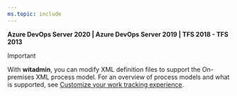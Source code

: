 ```yaml
---
ms.topic: include
---
```


**Azure DevOps Server 2020 | Azure DevOps Server 2019 | TFS 2018 - TFS 2013**

> [!IMPORTANT]  
> With **witadmin**, you can modify XML definition files to support the On-premises XML process model. For an overview of process models and what is supported, see [Customize your work tracking experience](/azure/devops/reference/customize-work).  



